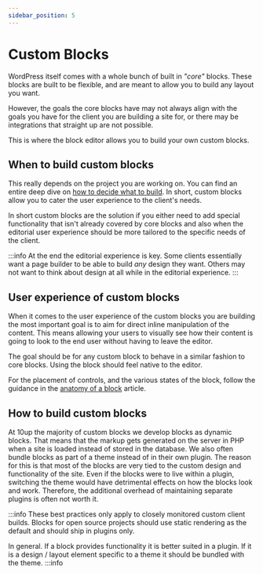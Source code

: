 ```yaml
---
sidebar_position: 5
---
```


# Custom Blocks

WordPress itself comes with a whole bunch of built in _"core"_ blocks. These blocks are built to be flexible, and are meant to allow you to build any layout you want.

However, the goals the core blocks have may not always align with the goals you have for the client you are building a site for, or there may be integrations that straight up are not possible.

This is where the block editor allows you to build your own custom blocks.

## When to build custom blocks

This really depends on the project you are working on. You can find an entire deep dive on [how to decide what to build](/guides/choose-your-adventure). In short, custom blocks allow you to cater the user experience to the client's needs.

In short custom blocks are the solution if you either need to add special functionality that isn't already covered by core blocks and also when the editorial user experience should be more tailored to the specific needs of the client.

:::info
At the end the editorial experience is key. Some clients essentially want a page builder to be able to build _any_ design they want. Others may not want to think about  design at all while in the editorial experience.
:::

## User experience of custom blocks

When it comes to the user experience of the custom blocks you are building the most important goal is to aim for direct inline manipulation of the content. This means allowing your users to visually see how their content is going to look to the end user without having to leave the editor.

The goal should be for any custom block to behave in a similar fashion to core blocks. Using the block should feel native to the editor.

For the placement of controls, and the various states of the block, follow the guidance in the [anatomy of a block](./../01-Fundamentals/a-block.md) article.

## How to build custom blocks

At 10up the majority of custom blocks we develop blocks as dynamic blocks. That means that the markup gets generated on the server in PHP when a site is loaded instead of stored in the database. We also often bundle blocks as part of a theme instead of in their own plugin. The reason for this is that most of the blocks are very tied to the custom design and functionality of the site. Even if the blocks were to live within a plugin, switching the theme would have detrimental effects on how the blocks look and work. Therefore, the additional overhead of maintaining separate plugins is often not worth it.

:::info
These best practices only apply to closely monitored custom client builds. Blocks for open source projects should use static rendering as the default and should ship in plugins only.

In general. If a block provides functionality it is better suited in a plugin. If it is a design / layout element specific to a theme it should be bundled with the theme.
:::info
